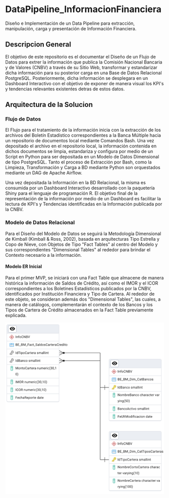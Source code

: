 # DataPipeline_InformacionFinanciera
Diseño e Implementación de un Data Pipeline para extracción, manipulación, carga y presentación de Información Financiera.

## Descripcion General

El objetivo de este repositorio es el documentar el Diseño de un Flujo de Datos para extrer la información que publica la Comisión Nacional Bancaria y de Valores (CNBV) a través de su Sitio Web, transformar y estandarizar dicha información para su posterior carga en una Base de Datos Relacional PostgreSQL. Posteriormente, dicha información se desplegara en un Dashboard Interactivo con el objetivo de exponer de manera visual los KPI's y tendencias relevantes existentes detras de estos datos.

## Arquitectura de la Solucion

### Flujo de Datos

El Flujo para el tratamiento de la información inicia con la extracción de los archivos del Boletín Estadístico correspondientes a la Banca Múltiple hacia un repositorio de documentos local mediante Comandos Bash. Una vez depositado el archivo en el repositorio local, la información contenida en dichos documentos se limpia, estandariza y configura por medio de un Script en Python para ser depositada en un Modelo de Datos Dimensional de tipo PostgreSQL. Tanto el proceso de Extracción por Bash, como la Limpieza, Transformación y Carga a BD mediante Python son orquestados mediante un DAG de Apache Airflow.

Una vez depositada la Información en la BD Relacional, la misma es consumida por un Dashboard Interactivo desarrollado con la paquetería Shiny para el lenguaje de programación R. El objetivo final de la representación de la información por medio de un Dashboard es facilitar la lectura de KPI's y Tendencias identificadas en la Información publicada por la CNBV.


### Modelo de Datos Relacional

Para el Diseño del Modelo de Datos se seguirá la Metodología Dimensional de Kimball (Kimball & Ross, 2002), basada en arquitecturas Tipo Estrella y Copo de Nieve, con Objetos de Tipo "Fact Tables" al centro del Modelo y sus correspondientes "Dimensional Tables" al rededor para brindar el Contexto necesario a la información.

#### Modelo ER Inicial

Para el primer MVP, se iniciará con una Fact Table que almacene de manera histórica la información de Saldos de Crédito, así como el IMOR y el ICOR correspondientes a los Boletines Estadísticos publicados por la CNBV, identificados por Institución Financiera y Tipo de Cartera. Al rededor de este objeto, se consideran además dos "Dimensional Tables", las cuales, a manera de catálogos, complementarán el contexto de los Bancos y los Tipos de Cartera de Crédito almacenados en la Fact Table previamente explicada.

![alt_image](https://github.com/David97A/DataPipeline_InformacionFinanciera/blob/50b58c2474d94498c6a4b3f66267cd577753a47d/Recursos/Imagenes/ERD_ModeloInfoFinanciera_CNBV_01_20250622.png)

